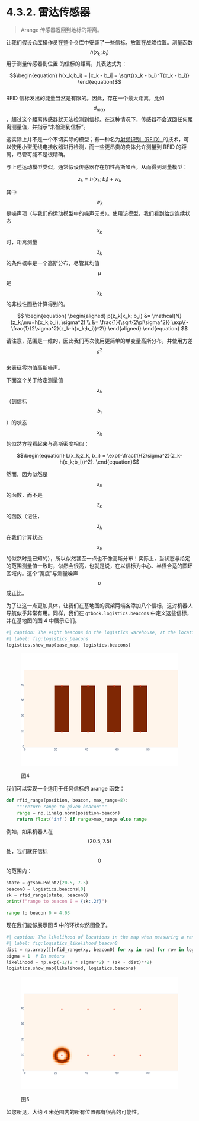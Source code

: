 # 4.3.2. 雷达传感器

> Arange 传感器返回到地标的距离。

让我们假设仓库操作员在整个仓库中安装了一些信标，放置在战略位置。测量函数$$h(x_k; b_i)$$
用于测量传感器到位置
的信标的距离，其表达式为：

$$\begin{equation}
 h(x_k;b_i) = |x_k - b_i| = \sqrt{(x_k - b_i)^T(x_k - b_i)}
 \end{equation}$$\
RFID 信标发出的能量当然是有限的。因此，存在一个最大距离，比如$$d_{max}$$
，超过这个距离传感器就无法检测到信标。在这种情况下，传感器不会返回任何距离测量值，并指示“未检测到信标”。

这实际上并不是一个不切实际的模型；有一种名为[射频识别（RFID）](https://en.wikipedia.org/wiki/Radio-frequency_identification)的技术，可以使用小型无线电接收器进行检测，而一些更昂贵的变体允许测量到 RFID 的距离，尽管可能不是很精确。

与上述运动模型类似，通常假设传感器存在加性高斯噪声，从而得到测量模型：

$$\begin{equation}
 z_k = h(x_k;b_i) + w_k
 \end{equation}$$

其中$$w_k$$
是噪声项（与我们的运动模型中的噪声无关）。使用该模型，我们看到给定连续状态$$x_k$$
时，距离测量$$z_k$$
的条件概率是一个高斯分布，尽管其均值$$\mu$$
是$$x_k$$
的非线性函数计算得到的。

$$
\begin{equation}
\begin{aligned}
p(z_k|x_k; b_i) &= \mathcal{N}(z_k;\mu=h(x_k;b_i), \sigma^2) \\
&= \frac{1}{\sqrt{2\pi\sigma^2}} \exp\{-\frac{1}{2\sigma^2}(z_k-h(x_k;b_i))^2\}
\end{aligned}
\end{equation}
$$

请注意，范围是一维的，因此我们再次使用更简单的单变量高斯分布，并使用方差$$\sigma^2$$
\
来表征零均值高斯噪声。

下面这个关于给定测量值$$z_k$$
（到信标$$b_i$$
）的状态$$x_k$$
的似然方程看起来与高斯密度相似：

$$\begin{equation}
 L(x_k;z_k, b_i) = \exp{-\frac{1}{2\sigma^2}(z_k-h(x_k;b_i))^2}.
 \end{equation}$$

然而，因为似然是$$x_k$$
的函数，而不是$$z_k$$
的函数（记住，$$z_k$$
在我们计算状态$$x_k$$
的似然时是已知的），所以似然甚至一点也不像高斯分布！实际上，当状态与给定的范围测量值一致时，似然会很高，也就是说，在以信标为中心、半径合适的圆环区域内。这个“宽度”与测量噪声$$\sigma$$
成正比。

为了让这一点更加具体，让我们在基地图的货架两端各添加八个信标，这对机器人导航似乎非常有用。同样，我们在 `gtbook.logistics.beacons` 中定义这些信标，并在基地图的图 4 中展示它们。

```python
#| caption: The eight beacons in the logistics warehouse, at the locations shown in the base map.
#| label: fig:logistics_beacons
logistics.show_map(base_map, logistics.beacons)
```

<figure><img src="../../.gitbook/assets/image.png" alt=""><figcaption><p>图4</p></figcaption></figure>

我们可以实现一个适用于任何信标的 arange 函数：

```python
def rfid_range(position, beacon, max_range=8):
    """return range to given beacon"""
    range = np.linalg.norm(position-beacon)
    return float('inf') if range>max_range else range
```

例如，如果机器人在$$(20.5,7.5)$$
处，我们就在信标$$0$$
的范围内：

```python
state = gtsam.Point2(20.5, 7.5)
beacon0 = logistics.beacons[0]
zk = rfid_range(state, beacon0)
print(f"range to beacon 0 = {zk:.2f}")
```

```python
range to beacon 0 = 4.03
```

现在我们能够展示图 5 中的环状似然图像了。

```python
#| caption: The likelihood of locations in the map when measuring a range of 4 meters to beacon 0.
#| label: fig:logistics_likelihood_beacon0
dist = np.array([[rfid_range(xy, beacon0) for xy in row] for row in logistics.map_coords])
sigma = 1  # In meters
likelihood = np.exp(-1/(2 * sigma**2) * (zk - dist)**2)
logistics.show_map(likelihood, logistics.beacons)
```

<figure><img src="../../.gitbook/assets/image (1).png" alt=""><figcaption><p>图5</p></figcaption></figure>

如您所见，大约 4 米范围内的所有位置都有很高的可能性。
